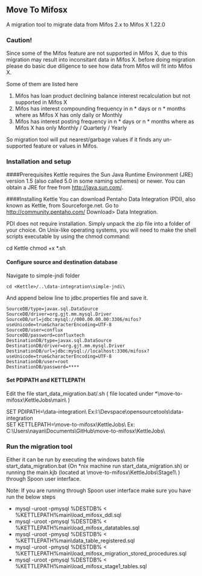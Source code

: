 Move To Mifosx
--------------
A migration tool to migrate data from Mifos 2.x to Mifos X 1.22.0

### Caution!

Since some of the Mifos feature are not supported in Mifos X, due to this migration may result into inconsitant data in Mifos X. before doing migration please do basic due diligence to see how data from Mifos will fit into Mifos X.

Some of them are listed here

1) Mifos has loan product declining balance interest recalculation but not supported in Mifos X
2) Mifos has interest compounding frequency in n * days or n * months where as Mifos X has only daily or Monthly
3) Mifos has interest posting frequency in n * days or n * months where as Mifos X has only Monthly / Quarterly / Yearly

So migration tool will put nearest/garbage values if it finds any un-supported feature or values in Mifos.

### Installation and setup

####Prerequisites
Kettle requires the Sun Java Runtime Environment (JRE) version 1.5 (also called 5.0 in some naming schemes) or newer. You can obtain a JRE for free from http://java.sun.com/.

####Installing Kettle
You can download Pentaho Data Integration (PDI), also known as Kettle, from Sourceforge.net. Go to http://community.pentaho.com/ Download> Data Integration.

PDI does not require installation. Simply unpack the zip file into a folder of your choice. On Unix-like operating systems, you will need to make the shell scripts executable by using the chmod command:

cd Kettle
chmod +x *.sh

#### Configure source and destination database

Navigate to simple-jndi folder

```
cd <Kettle>/..\data-integration\simple-jndi\
```
And append below line to jdbc.properties file and save it.

```
SourceDB/type=javax.sql.DataSource
SourceDB/driver=org.gjt.mm.mysql.Driver
SourceDB/url=jdbc:mysql://000.00.00.00:3306/mifos?useUnicode=true&characterEncoding=UTF-8
SourceDB/user=conflux
SourceDB/password=confluxtech
DestinationDB/type=javax.sql.DataSource
DestinationDB/driver=org.gjt.mm.mysql.Driver
DestinationDB/url=jdbc:mysql://localhost:3306/mifosx?useUnicode=true&characterEncoding=UTF-8
DestinationDB/user=root
DestinationDB/password=****
```

#### Set PDIPATH and  KETTLEPATH

Edit the file start_data_migration.bat/.sh ( file located under *\move-to-mifosx\KettleJobs\main\ )

SET PDIPATH=<path where PDI tool is located>\data-integration\ Ex:I:\Devspace\opensourcetools\data-integration\
SET KETTLEPATH=<path where Migration jobs are located>\move-to-mifosx\KettleJobs\  Ex: C:\Users\nayan\Documents\GitHub\move-to-mifosx\KettleJobs\


### Run the migration tool

Either it can be run by executing the windows batch file start_data_migration.bat (On *nix machine run start_data_migration.sh) or running the main.kjb (located at \move-to-mifosx\KettleJobs\Stage1\ ) through Spoon user interface.

Note: If you are running through Spoon user interface make sure you have run the below steps

* mysql -uroot -pmysql %DESTDB% < %KETTLEPATH%main\load_mifosx_ddl.sql
* mysql -uroot -pmysql %DESTDB% < %KETTLEPATH%main\load_mifosx_datatables.sql
* mysql -uroot -pmysql %DESTDB% < %KETTLEPATH%main\data_table_registered.sql
* mysql -uroot -pmysql %DESTDB% < %KETTLEPATH%main\load_mifosx_migration_stored_procedures.sql
* mysql -uroot -pmysql %DESTDB% < %KETTLEPATH%main\load_mifosx_stage1_tables.sql

